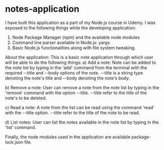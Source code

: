 # notes-application
I have built this application as a part of my Node.js course in Udemy. I was exposed to the following things while the developing application:
1) Node Package Manager (npm) and the available node modules
2) Command line parser available in Node.js: yargs
3) Basic Node.js functionalities along with file system tweaking.

About the application: This is a basic note application through which user will be able to do the following things:
a) Add a note: Note can be added to the note list by typing in the 'add' command from the terminal with the required --title and --body options of the note. --title is a string type denoting the note's title and --body denoting the note's body.

b) Remove a note: User can remove a note from the note list by typing in the 'remove' command with the option --title. --title refer to the title of the note's to be deleted.

c) Read a note: A note from the list can be read using the command 'read' with the --title option. --title refer to the title of the note to be read.

d) List notes: User can list the notes available in the note list by typing in the 'list' command.

Finally, the node modules used in the application are available package-lock.json file.     

